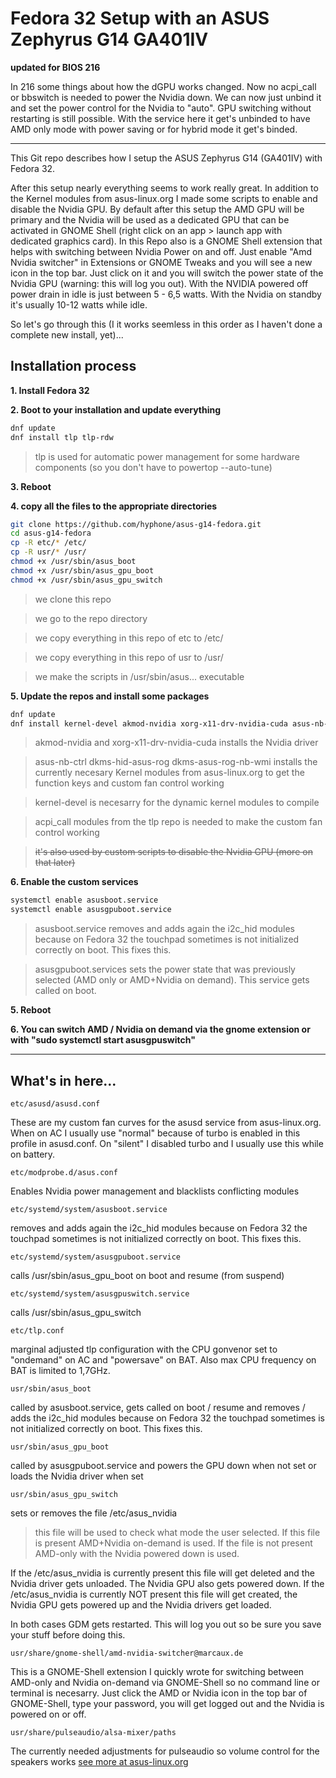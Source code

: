 # Fedora 32 Setup with an ASUS Zephyrus G14 GA401IV

**updated for BIOS 216**

In 216 some things about how the dGPU works changed. Now no acpi_call or bbswitch is needed to power the Nvidia down.
We can now just unbind it and set the power control for the Nvidia to "auto".
GPU switching without restarting is still possible. With the service here it get's unbinded to have AMD only mode with power saving or for hybrid mode it get's binded.

---

This Git repo describes how I setup the ASUS Zephyrus G14 (GA401IV) with Fedora 32.

After this setup nearly everything seems to work really great.
In addition to the Kernel modules from asus-linux.org I made some scripts to enable and disable the Nvidia GPU. By default after this setup the AMD GPU will be primary and the Nvidia will be used as a dedicated GPU that can be activated in GNOME Shell (right click on an app > launch app with dedicated graphics card).
In this Repo also is a GNOME Shell extension that helps with switching between Nvidia Power on and off. Just enable "Amd Nvidia switcher" in Extensions or GNOME Tweaks and you will see a new icon in the top bar. Just click on it and you will switch the power state of the Nvidia GPU (warning: this will log you out).
With the NVIDIA powered off power drain in idle is just between 5 - 6,5 watts. With the Nvidia on standby it's usually 10-12 watts while idle.

So let's go through this (I it works seemless in this order as I haven't done a complete new install, yet)...

## Installation process

**1. Install Fedora 32**

**2. Boot to your installation and update everything**

```bash
dnf update
dnf install tlp tlp-rdw
```

> tlp is used for automatic power management for some hardware components (so you don't have to powertop --auto-tune)

**3. Reboot**

**4. copy all the files to the appropriate directories**

```bash
git clone https://github.com/hyphone/asus-g14-fedora.git
cd asus-g14-fedora
cp -R etc/* /etc/
cp -R usr/* /usr/
chmod +x /usr/sbin/asus_boot
chmod +x /usr/sbin/asus_gpu_boot
chmod +x /usr/sbin/asus_gpu_switch
```
> we clone this repo

> we go to the repo directory

> we copy everything in this repo of etc to /etc/

> we copy everything in this repo of usr to /usr/

> we make the scripts in /usr/sbin/asus... executable

**5. Update the repos and install some packages**
```bash
dnf update
dnf install kernel-devel akmod-nvidia xorg-x11-drv-nvidia-cuda asus-nb-ctrl dkms-hid-asus-rog dkms-asus-rog-nb-wmi akmod-acpi_call
```

> akmod-nvidia and xorg-x11-drv-nvidia-cuda installs the Nvidia driver

> asus-nb-ctrl dkms-hid-asus-rog dkms-asus-rog-nb-wmi installs the currently necesary Kernel modules from asus-linux.org to get the function keys and custom fan control working

> kernel-devel is necesarry for the dynamic kernel modules to compile

> acpi_call modules from the tlp repo is needed to make the custom fan control working

>    ~~it's also used by custom scripts to disable the Nvidia GPU (more on that later)~~

**6. Enable the custom services**

```bash
systemctl enable asusboot.service
systemctl enable asusgpuboot.service
```

> asusboot.service removes and adds again the i2c_hid modules because on Fedora 32 the touchpad sometimes is not initialized correctly on boot. This fixes this.

> asusgpuboot.services sets the power state that was previously selected (AMD only or AMD+Nvidia on demand). This service gets called on boot.

**5. Reboot**

**6. You can switch AMD / Nvidia on demand via the gnome extension or with "sudo systemctl start asusgpuswitch"**

---

## What's in here...

```
etc/asusd/asusd.conf
```
These are my custom fan curves for the asusd service from asus-linux.org.
When on AC I usually use "normal" because of turbo is enabled in this profile in asusd.conf.
On "silent" I disabled turbo and I usually use this while on battery.

```
etc/modprobe.d/asus.conf
```
Enables Nvidia power management and blacklists conflicting modules


```
etc/systemd/system/asusboot.service
```
removes and adds again the i2c_hid modules because on Fedora 32 the touchpad sometimes is not initialized correctly on boot. This fixes this.

```
etc/systemd/system/asusgpuboot.service
```
calls /usr/sbin/asus_gpu_boot on boot and resume (from suspend)

```
etc/systemd/system/asusgpuswitch.service
```
calls /usr/sbin/asus_gpu_switch

```
etc/tlp.conf
```
marginal adjusted tlp configuration with the CPU gonvenor set to "ondemand" on AC and "powersave" on BAT.
Also max CPU frequency on BAT is limited to 1,7GHz.

```
usr/sbin/asus_boot
```
called by asusboot.service, gets called on boot / resume and removes / adds the i2c_hid modules because on Fedora 32 the touchpad sometimes is not initialized correctly on boot. This fixes this.

```
usr/sbin/asus_gpu_boot
```
called by asusgpuboot.service and powers the GPU down when not set or loads the Nvidia driver when set

```
usr/sbin/asus_gpu_switch
```
sets or removes the file /etc/asus_nvidia
> this file will be used to check what mode the user selected. If this file is present AMD+Nvidia on-demand is used. If the file is not present AMD-only with the Nvidia powered down is used.

If the /etc/asus_nvidia is currently present this file will get deleted and the Nvidia driver gets unloaded. The Nvidia GPU also gets powered down.
If the /etc/asus_nvidia is currently NOT present this file will get created, the Nvidia GPU gets powered up and the Nvidia drivers get loaded.

In both cases GDM gets restarted. This will log you out so be sure you save your stuff before doing this.

```
usr/share/gnome-shell/amd-nvidia-switcher@marcaux.de
```
This is a GNOME-Shell extension I quickly wrote for switching between AMD-only and Nvidia on-demand via GNOME-Shell so no command line or terminal is necesarry.
Just click the AMD or Nvidia icon in the top bar of GNOME-Shell, type your password, you will get logged out and the Nvidia is powered on or off.

```
usr/share/pulseaudio/alsa-mixer/paths
```
The currently needed adjustments for pulseaudio so volume control for the speakers works [see more at asus-linux.org](https://asus-linux.org/wiki/g14-and-g15/hardware/audio/)

